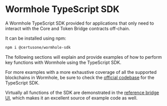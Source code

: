 # Wormhole TypeScript SDK

A Wormhole TypeScript SDK provided for applications that only need to interact with the Core and Token Bridge contracts off-chain.

It can be installed using npm:

```sh
npm i @certusone/wormhole-sdk
```

The following sections will explain and provide examples of how to perform key functions with Wormhole using the TypeScript SDK.

For more examples with a more exhaustive coverage of all the supported blockchains in Wormhole, be sure to check the [official codebase](https://github.com/wormhole-foundation/wormhole/tree/main/sdk/js) for the TypeScript SDK.

Virtually all functions of the SDK are demonstrated in the [reference bridge UI](https://github.com/wormhole-foundation/example-token-bridge-ui), which makes it an excellent source of example code as well.

